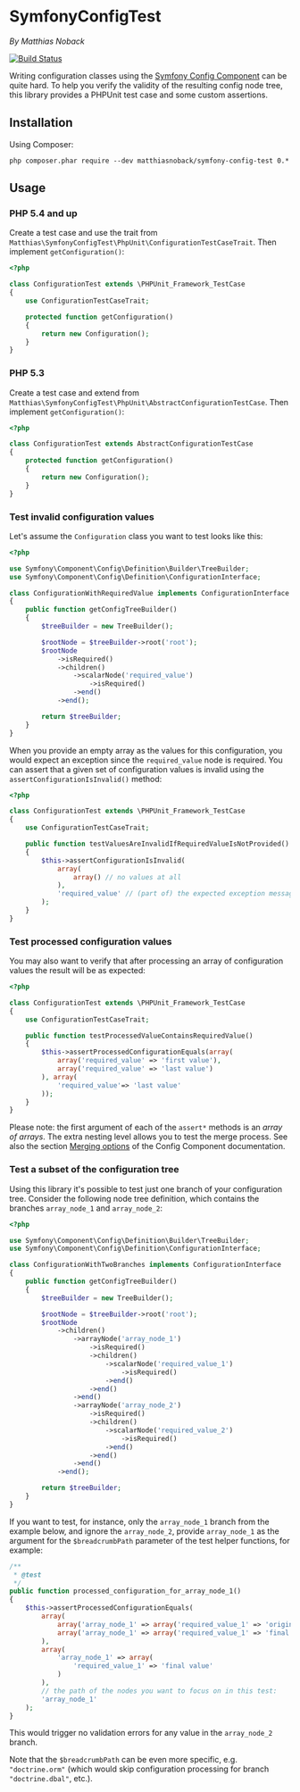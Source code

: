 # SymfonyConfigTest

*By Matthias Noback*

[![Build Status](https://secure.travis-ci.org/matthiasnoback/SymfonyConfigTest.png)](http://travis-ci.org/matthiasnoback/SymfonyConfigTest)

Writing configuration classes using the [Symfony Config
Component](http://symfony.com/doc/current/components/config/definition.html) can be quite hard. To help you verify the
validity of the resulting config node tree, this library provides a PHPUnit test case and some custom assertions.

## Installation

Using Composer:

    php composer.phar require --dev matthiasnoback/symfony-config-test 0.*

## Usage

### PHP 5.4 and up

Create a test case and use the trait from ``Matthias\SymfonyConfigTest\PhpUnit\ConfigurationTestCaseTrait``.
Then implement ``getConfiguration()``:

```php
<?php

class ConfigurationTest extends \PHPUnit_Framework_TestCase
{
    use ConfigurationTestCaseTrait;

    protected function getConfiguration()
    {
        return new Configuration();
    }
}
```

### PHP 5.3

Create a test case and extend from ``Matthias\SymfonyConfigTest\PhpUnit\AbstractConfigurationTestCase``. Then implement
``getConfiguration()``:

```php
<?php

class ConfigurationTest extends AbstractConfigurationTestCase
{
    protected function getConfiguration()
    {
        return new Configuration();
    }
}
```

### Test invalid configuration values

Let's assume the ``Configuration`` class you want to test looks like this:

```php
<?php

use Symfony\Component\Config\Definition\Builder\TreeBuilder;
use Symfony\Component\Config\Definition\ConfigurationInterface;

class ConfigurationWithRequiredValue implements ConfigurationInterface
{
    public function getConfigTreeBuilder()
    {
        $treeBuilder = new TreeBuilder();

        $rootNode = $treeBuilder->root('root');
        $rootNode
            ->isRequired()
            ->children()
                ->scalarNode('required_value')
                    ->isRequired()
                ->end()
            ->end();

        return $treeBuilder;
    }
}
```

When you provide an empty array as the values for this configuration, you would expect an exception since the
``required_value`` node is required. You can assert that a given set of configuration values is invalid using the
``assertConfigurationIsInvalid()`` method:

```php
<?php

class ConfigurationTest extends \PHPUnit_Framework_TestCase
{
    use ConfigurationTestCaseTrait;

    public function testValuesAreInvalidIfRequiredValueIsNotProvided()
    {
        $this->assertConfigurationIsInvalid(
            array(
                array() // no values at all
            ),
            'required_value' // (part of) the expected exception message - optional
        );
    }
}
```

### Test processed configuration values

You may also want to verify that after processing an array of configuration values the result will be as expected:

```php
<?php

class ConfigurationTest extends \PHPUnit_Framework_TestCase
{
    use ConfigurationTestCaseTrait;

    public function testProcessedValueContainsRequiredValue()
    {
        $this->assertProcessedConfigurationEquals(array(
            array('required_value' => 'first value'),
            array('required_value' => 'last value')
        ), array(
            'required_value'=> 'last value'
        ));
    }
}
```

Please note: the first argument of each of the ``assert*`` methods is an *array of arrays*. The extra nesting level
allows you to test the merge process. See also the section [Merging
options](http://symfony.com/doc/current/components/config/definition.html#merging-options) of the Config Component
documentation.

### Test a subset of the configuration tree

Using this library it's possible to test just one branch of your configuration tree. Consider the following node tree
definition, which contains the branches `array_node_1` and `array_node_2`:

```php
<?php

use Symfony\Component\Config\Definition\Builder\TreeBuilder;
use Symfony\Component\Config\Definition\ConfigurationInterface;

class ConfigurationWithTwoBranches implements ConfigurationInterface
{
    public function getConfigTreeBuilder()
    {
        $treeBuilder = new TreeBuilder();

        $rootNode = $treeBuilder->root('root');
        $rootNode
            ->children()
                ->arrayNode('array_node_1')
                    ->isRequired()
                    ->children()
                        ->scalarNode('required_value_1')
                            ->isRequired()
                        ->end()
                    ->end()
                ->end()
                ->arrayNode('array_node_2')
                    ->isRequired()
                    ->children()
                        ->scalarNode('required_value_2')
                            ->isRequired()
                        ->end()
                    ->end()
                ->end()
            ->end();

        return $treeBuilder;
    }
}
```

If you want to test, for instance, only the `array_node_1` branch from the example below, and ignore the `array_node_2`,
provide `array_node_1` as the argument for the `$breadcrumbPath` parameter of the test helper functions, for example:

```php
/**
 * @test
 */
public function processed_configuration_for_array_node_1()
{
    $this->assertProcessedConfigurationEquals(
        array(
            array('array_node_1' => array('required_value_1' => 'original value'),
            array('array_node_1' => array('required_value_1' => 'final value')
        ),
        array(
            'array_node_1' => array(
                'required_value_1' => 'final value'
            )
        ),
        // the path of the nodes you want to focus on in this test:
        'array_node_1'
    );
}
```

This would trigger no validation errors for any value in the `array_node_2` branch.

Note that the `$breadcrumbPath` can be even more specific, e.g. `"doctrine.orm"` (which would skip configuration
processing for branch `"doctrine.dbal"`, etc.).
